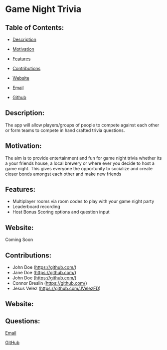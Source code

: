 # Game Night Trivia

  


  ## Table of Contents:

  * [Description](#Description)

  * [Motivation](#Motivation)

  * [Features](#Features)

  * [Contributions](#Contributions)

  * [Website](#Website)

  * [Email](#Questions)

  * [Github](#Questions)

  ## Description: 
  The app will allow players/groups of people to compete against each other or form teams to compete in hand crafted trivia questions.

  ## Motivation: 
  The aim is to provide entertainment and fun for game night trivia whether its a your friends house, a local brewery or where ever you decide to host a game night.  This gives everyone the opportunity to socialize and create closer bonds amongst each other and make new friends
  
  ## Features: 
  * Multiplayer rooms via room codes to play with your game night party
  * Leaderboard recording
  * Host Bonus Scoring options and question input
  

  ## Website:
  Coming Soon

  ## Contributions: 
  * John Doe (https://github.com/)
  * Jane Doe (https://github.com/)
  * John Doe  (https://github.com/)
  * Connor Breslin (https://github.com/)
  * Jesus Velez (https://github.com/JVelezFD)

  ## Website: 
  

  ## Questions:

  [Email](mailto:jvelez117@gmail.com)

  [GitHub](https://github.com/jvelezfd)

